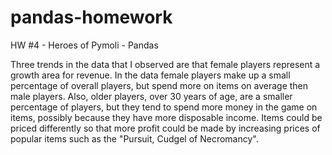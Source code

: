 # pandas-homework
HW #4 - Heroes of Pymoli - Pandas

Three trends in the data that I observed are that female players represent a growth area for revenue. In the data female players make up a small percentage of overall players, but spend more on items on average then male players. Also, older players, over 30 years of age, are a smaller percentage of players, but they tend to spend more money in the game on items, possibly because they have more disposable income. Items could be priced differently so that more profit could be made by increasing prices of popular items such as the "Pursuit, Cudgel of Necromancy". 
